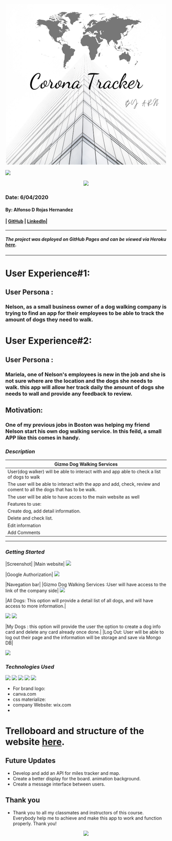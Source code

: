 
<p align="center">

 <img  src="image/ARH Logo (4).png">

 </p>

<img src="public/images/Screen Shot 2020-06-02 at 9.02.27 AM.png">


<p align="center">
<img src="public/images/cachito.jpg">
</p>

### Date: 6/04/2020
#### By: Alfonso D Rojas Hernandez 
#### | [GitHub](https://github.com/acostade29) | [LinkedIn](https://www.linkedin.com/in/alfonso-d-rojas-hernandez-2253a0105/)| 
***

##### The project was deployed on GitHub Pages and can be viewed via Heroku [here](https://guizmo-project.herokuapp.com/).
***




# User Experience#1:
## User Persona :
### Nelson, as a small business owner of a dog walking company is trying to find an app for their employees to be able to track the amount of dogs they need to walk.

# User Experience#2:
## User Persona :
### Mariela, one of Nelson's employees is new in the job and she is not sure where are the location and the dogs she needs to walk. this app will allow her track daily the amount of dogs she needs to wall and provide any feedback to review. 


## Motivation:  
### One of my previous jobs in Boston was helping my friend Nelson start his own dog walking service. In this feild, a small APP like this comes in handy.


### ***Description***
|Gizmo Dog Walking Services  |
|---|
| User(dog walker) will be able to interact with and app able to check a list of dogs to walk|
| The user will be able to interact with the app and add, check, review and coment to all the dogs that has to be walk. 
| The user will be able to have acces to the main website as well |
| Features to use: |
| Create dog, add detail information.|
| Delete and check list. |
| Edit information|
| Add Comments|

***

### ***Getting Started***
|Screenshot|
|Main website|
<img src="public/images/Screen Shot 2020-06-05 at 2.47.15 PM.png"></image>


|Google Authorization|
<img src="public/images/Screen Shot 2020-06-05 at 3.40.15 PM.png">

|Navegation bar|
|Gizmo Dog Walking Services :User will have access to the link of the company side|
<img src="public/images/Screen Shot 2020-06-05 at 3.15.33 PM.png">


<ig src="public/images/Screen Shot 2020-06-05 at 3.14.58 PM.png">

|All Dogs: This option will provide a detail list of all dogs, and will have access to more information.|

<img src="public/images/Screen Shot 2020-06-05 at 3.18.17 PM.png">


<img src= "public/images/Screen Shot 2020-06-05 at 3.19.48 PM.png">

|My Dogs : this option will provide the user the option to create a dog info card and delete any card already once done.|
|Log Out: User will be able to log out their page and the information will be storage and save via Mongo DB|

<img src="public/images/Screen Shot 2020-06-05 at 3.21.54 PM.png">






   

### ***Technologies Used***
<img src="public/images/github jedi.jpeg">
<img src="public/images/favicon.ico">
<img src="public/images/herokulogo.png">
<img src="public/images/cssjavahtml.jpeg">
<img src="public/images/nodeexpress.jpeg">

- For brand logo:
- canva.com
- css materialize:
- company Website: wix.com
- 





# Trelloboard and structure of the website [here](https://trello.com/b/Ly4uhb83/dog-walking).












## Future Updates 
- Develop and add an API for miles tracker and map.
-  Create a better display for the board. animation background. 
-  Create a message interface between users.  



## Thank you 
- Thank you to all my classmates and instructors of this course. Everybody help me to achieve and make this app to work and function properly.
Thank you!


<p align="center">

<img src="public/images/Dog.jpeg">
 </p>